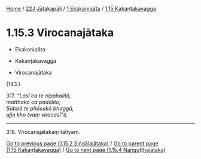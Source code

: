 
[Home](/) / [22J Jātakapāḷi](../...md) / [1 Ekakanipāta](...md) / [1.15 Kakaṇṭakavagga](../22J/1/1.15.md)

# 1.15.3 Virocanajātaka

* Ekakanipāta

* Kakaṇṭakavagga

* Virocanajātaka

(143.)

317\. _“Lasī ca te nipphalitā,_  
_matthako ca padālito;_  
_Sabbā te phāsukā bhaggā,_  
_ajja kho tvaṃ virocasī”ti._  


---

318\. Virocanajātakaṃ tatiyaṃ.



[Go to previous page (1.15.2 Siṅgālajātaka)](1.15.2.md) / [Go to parent page (1.15 Kakaṇṭakavagga)](../22J/1/1.15.md) / [Go to next page (1.15.4 Naṅguṭṭhajātaka)](1.15.4.md)


